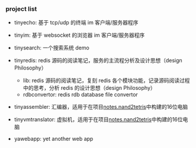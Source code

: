 
### project list

+ tinyecho: 基于 tcp/udp 的终端 im 客户端/服务器程序
+ tinyim: 基于 websocket 的浏览器 im 客户端/服务器程序

+ tinysearch: 一个搜索系统 demo

+ tinyredis: redis 源码的阅读笔记，服务的主流程分析及设计思想（design Philosophy）
    - lib: redis 源码的阅读笔记，复刻 redis 各个模块功能，记录源码阅读过程中的思考，分析 redis 的设计思想（design Philosophy）
    - rdbconvertor: redis rdb database file convertor

+ tinyassembler: 汇编器，适用于在项目[notes.nand2tetris](https://github.com/xsddz/notes.nand2tetris)中构建的16位电脑
+ tinyvmtranslator: 虚拟机，适用于在项目[notes.nand2tetris](https://github.com/xsddz/notes.nand2tetris)中构建的16位电脑

+ yawebapp: yet another web app
